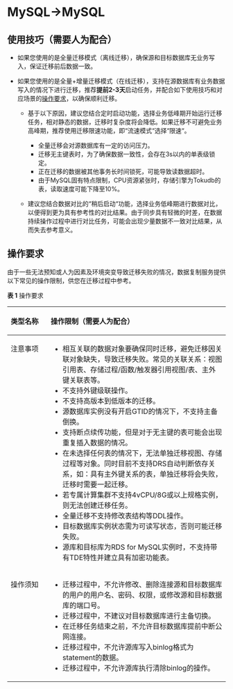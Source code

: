 # MySQL-\>MySQL<a name="drs_04_0100"></a>

## 使用技巧（需要人为配合）<a name="section187798577149"></a>

-   如果您使用的是全量迁移模式（离线迁移），确保源和目标数据库无业务写入，保证迁移前后数据一致。

-   如果您使用的是全量+增量迁移模式（在线迁移），支持在源数据库有业务数据写入的情况下进行迁移，推荐**提前2-3天**启动任务，并配合如下使用技巧和对应场景的[操作要求](#section174781524518)，以确保顺利迁移。
    -   基于以下原因，建议您结合定时启动功能，选择业务低峰期开始运行迁移任务，相对静态的数据，迁移时复杂度将会降低。如果迁移不可避免业务高峰期，推荐使用迁移限速功能，即“流速模式“选择“限速“。
        -   全量迁移会对源数据库有一定的访问压力。
        -   迁移无主键表时，为了确保数据一致性，会存在3s以内的单表级锁定。
        -   正在迁移的数据被其他事务长时间锁死，可能导致读数据超时。
        -   由于MySQL固有特点限制，CPU资源紧张时，存储引擎为Tokudb的表，读取速度可能下降至10%。

    -   建议您结合数据对比的“稍后启动“功能，选择业务低峰期进行数据对比，以便得到更为具有参考性的对比结果。由于同步具有轻微的时差，在数据持续操作过程中进行对比任务，可能会出现少量数据不一致对比结果，从而失去参考意义。


## 操作要求<a name="section174781524518"></a>

由于一些无法预知或人为因素及环境突变导致迁移失败的情况，数据复制服务提供以下常见的操作限制，供您在迁移过程中参考。

**表 1**  操作要求

<a name="table9661205018457"></a>
<table><thead align="left"><tr id="row10661150144514"><th class="cellrowborder" valign="top" width="18.32%" id="mcps1.2.3.1.1"><p id="p9661155018457"><a name="p9661155018457"></a><a name="p9661155018457"></a><strong id="b18661350194514"><a name="b18661350194514"></a><a name="b18661350194514"></a>类型名称</strong></p>
</th>
<th class="cellrowborder" valign="top" width="81.67999999999999%" id="mcps1.2.3.1.2"><p id="p5661550174518"><a name="p5661550174518"></a><a name="p5661550174518"></a><strong id="b15661185011453"><a name="b15661185011453"></a><a name="b15661185011453"></a>操作限制</strong>（需要人为配合）</p>
</th>
</tr>
</thead>
<tbody><tr id="row966110508450"><td class="cellrowborder" valign="top" width="18.32%" headers="mcps1.2.3.1.1 "><p id="p26611750124519"><a name="p26611750124519"></a><a name="p26611750124519"></a>注意事项</p>
</td>
<td class="cellrowborder" valign="top" width="81.67999999999999%" headers="mcps1.2.3.1.2 "><a name="ul8661145064511"></a><a name="ul8661145064511"></a><ul id="ul8661145064511"><li>相互关联的数据对象要确保同时迁移，避免迁移因关联对象缺失，导致迁移失败。常见的关联关系：视图引用表、存储过程/函数/触发器引用视图/表、主外键关联表等。</li><li>不支持外键级联操作。</li><li>不支持高版本到低版本的迁移。</li><li>源数据库实例没有开启GTID的情况下，不支持主备倒换。</li><li>支持断点续传功能，但是对于无主键的表可能会出现重复插入数据的情况。</li><li>在未选择任何表的情况下，无法单独迁移视图、存储过程等对象。同时目前不支持DRS自动判断依存关系，如：具有主外键关系的表，单独迁移将会失败，迁移时需要一起迁移。</li><li>若专属计算集群不支持4vCPU/8G或以上规格实例，则无法创建迁移任务。</li><li>全量迁移不支持修改表结构等DDL操作。</li><li>目标数据库实例状态需为可读写状态，否则可能迁移失败。</li><li>源库和目标库为RDS for MySQL实例时，不支持带有TDE特性并建立具有加密功能表。</li></ul>
</td>
</tr>
<tr id="row8662205084513"><td class="cellrowborder" valign="top" width="18.32%" headers="mcps1.2.3.1.1 "><p id="p15662115084513"><a name="p15662115084513"></a><a name="p15662115084513"></a>操作须知</p>
</td>
<td class="cellrowborder" valign="top" width="81.67999999999999%" headers="mcps1.2.3.1.2 "><a name="ul10662750104511"></a><a name="ul10662750104511"></a><ul id="ul10662750104511"><li>迁移过程中，不允许修改、删除连接源和目标数据库的用户的用户名、密码、权限，或修改源和目标数据库的端口号。</li><li>迁移过程中，不建议对目标数据库进行主备切换。</li><li>在迁移任务结束之前，不允许目标数据库提前中断公网连接。</li><li>迁移过程中，不允许源库写入binlog格式为statement的数据。</li><li>迁移过程中，不允许源库执行清除binlog的操作。</li></ul>
</td>
</tr>
</tbody>
</table>

